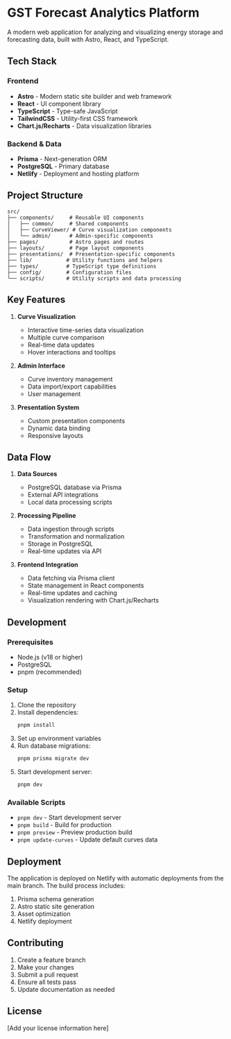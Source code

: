 # GST Forecast Analytics Platform

A modern web application for analyzing and visualizing energy storage and forecasting data, built with Astro, React, and TypeScript.

## Tech Stack

### Frontend
- **Astro** - Modern static site builder and web framework
- **React** - UI component library
- **TypeScript** - Type-safe JavaScript
- **TailwindCSS** - Utility-first CSS framework
- **Chart.js/Recharts** - Data visualization libraries

### Backend & Data
- **Prisma** - Next-generation ORM
- **PostgreSQL** - Primary database
- **Netlify** - Deployment and hosting platform

## Project Structure

```
src/
├── components/     # Reusable UI components
│   ├── common/     # Shared components
│   ├── CurveViewer/ # Curve visualization components
│   └── admin/      # Admin-specific components
├── pages/          # Astro pages and routes
├── layouts/        # Page layout components
├── presentations/  # Presentation-specific components
├── lib/           # Utility functions and helpers
├── types/         # TypeScript type definitions
├── config/        # Configuration files
└── scripts/       # Utility scripts and data processing
```

## Key Features

1. **Curve Visualization**
   - Interactive time-series data visualization
   - Multiple curve comparison
   - Real-time data updates
   - Hover interactions and tooltips

2. **Admin Interface**
   - Curve inventory management
   - Data import/export capabilities
   - User management

3. **Presentation System**
   - Custom presentation components
   - Dynamic data binding
   - Responsive layouts

## Data Flow

1. **Data Sources**
   - PostgreSQL database via Prisma
   - External API integrations
   - Local data processing scripts

2. **Processing Pipeline**
   - Data ingestion through scripts
   - Transformation and normalization
   - Storage in PostgreSQL
   - Real-time updates via API

3. **Frontend Integration**
   - Data fetching via Prisma client
   - State management in React components
   - Real-time updates and caching
   - Visualization rendering with Chart.js/Recharts

## Development

### Prerequisites
- Node.js (v18 or higher)
- PostgreSQL
- pnpm (recommended)

### Setup
1. Clone the repository
2. Install dependencies:
   ```bash
   pnpm install
   ```
3. Set up environment variables
4. Run database migrations:
   ```bash
   pnpm prisma migrate dev
   ```
5. Start development server:
   ```bash
   pnpm dev
   ```

### Available Scripts
- `pnpm dev` - Start development server
- `pnpm build` - Build for production
- `pnpm preview` - Preview production build
- `pnpm update-curves` - Update default curves data

## Deployment

The application is deployed on Netlify with automatic deployments from the main branch. The build process includes:
1. Prisma schema generation
2. Astro static site generation
3. Asset optimization
4. Netlify deployment

## Contributing

1. Create a feature branch
2. Make your changes
3. Submit a pull request
4. Ensure all tests pass
5. Update documentation as needed

## License

[Add your license information here] 
